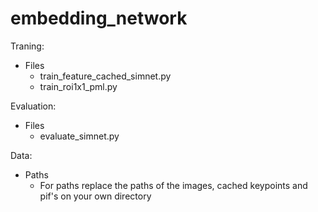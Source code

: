 # embedding_network

Traning:
- Files
    - train_feature_cached_simnet.py
    - train_roi1x1_pml.py

Evaluation:
- Files
    - evaluate_simnet.py


Data:
- Paths
    - For paths replace the paths of the images, cached keypoints and pif's on your own directory

